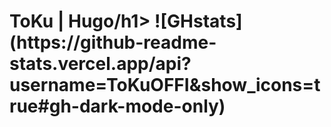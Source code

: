 <h1>ToKu | Hugo/h1>
![GHstats](https://github-readme-stats.vercel.app/api?username=ToKuOFFI&show_icons=true#gh-dark-mode-only)
